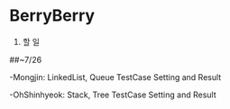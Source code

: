# BerryBerry

1. 할 일

##~7/26

-Mongjin:     LinkedList, Queue TestCase Setting and Result

-OhShinhyeok: Stack, Tree TestCase Setting and Result
